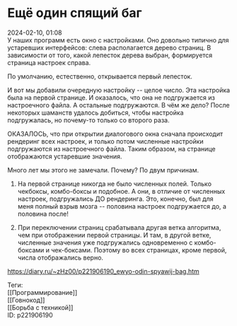 Ещё один спящий баг
====================

   
 2024-02-10, 01:08   
  У наших программ есть окно с настройками. Оно довольно типично для устаревших интерфейсов: слева располагается дерево страниц. В зависимости от того, какой лепесток дерева выбран, формируется страница настроек справа.   
   
 По умолчанию, естественно, открывается первый лепесток.   
   
 И вот мы добавили очередную настройку -- целое число. Эта настройка была на первой странице. И оказалось, что она не подгружается из настроечного файла. А остальные подгружаются. В чём же дело? После некоторых шаманств удалось добиться, чтобы настройка подгружалась, но почему-то только со второго раза.   
   
 ОКАЗАЛОСЬ, что при открытии диалогового окна сначала происходит рендеринг всех настроек, и только потом численные настройки подгружаются из настроечного файла. Таким образом, на странице отображаются устаревшие значения.   
   
 Много лет мы этого не замечали. Почему? По двум причинам.   
   
 1. На первой странице никогда не было численных полей. Только чекбоксы, комбо-боксы и подобное. А они, в отличие от численных настроек, подгружались ДО рендеринга. Это, конечно, был для меня полный взрыв мозга -- половина настроек подгружается до, а половина после!   
   
 2. При переключении страниц срабатывала другая ветка алгоритма, чем при отображении первой страницы. И там, в другой ветке, численные значения уже подгружались одновременно с комбо-боксами и чек-боксами. Поэтому во всех страницах, кроме первой, числа отображались верно.   
    
 <https://diary.ru/~zHz00/p221906190_ewyo-odin-spyawij-bag.htm>   
   
 Теги:   
 [[Программирование]]   
 [[Говнокод]]   
 [[Борьба с техникой]]   
 ID: p221906190